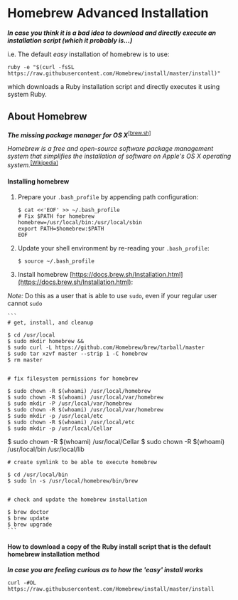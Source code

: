 # Homebrew Advanced Installation
***In case you think it is a bad idea to download and directly execute an installation script (which it probably is...)***

i.e. The default _easy_ installation of homebrew is to use:
```
ruby -e "$(curl -fsSL https://raw.githubusercontent.com/Homebrew/install/master/install)"
```
which downloads a Ruby installation script and directly executes it using system Ruby.

## About Homebrew
***The missing package manager for OS X***<sup>[[brew.sh]](http://brew.sh)</sup>

_Homebrew is a free and open-source software package management system that simplifies the installation of software on Apple's OS X operating system._<sup>[[Wikipedia]](https://en.wikipedia.org/wiki/Homebrew_%28package_management_software%29)</sup>

#### Installing homebrew
1. Prepare your `.bash_profile` by appending path configuration:

	```
	$ cat <<'EOF' >> ~/.bash_profile
	# Fix $PATH for homebrew
	homebrew=/usr/local/bin:/usr/local/sbin
	export PATH=$homebrew:$PATH
	EOF
	```
2. Update your shell environment by re-reading your `.bash_profile`:

	```
	$ source ~/.bash_profile
	```
3. Install homebrew [https://docs.brew.sh/Installation.html](https://docs.brew.sh/Installation.html):

  *Note:* Do this as a user that is able to use `sudo`, even if your regular user cannot `sudo`

	```
	# get, install, and cleanup

	$ cd /usr/local
	$ sudo mkdir homebrew &&
	$ sudo curl -L https://github.com/Homebrew/brew/tarball/master
	$ sudo tar xzvf master --strip 1 -C homebrew
	$ rm master


	# fix filesystem permissions for homebrew

	$ sudo chown -R $(whoami) /usr/local/homebrew
	$ sudo chown -R $(whoami) /usr/local/var/homebrew
	$ sudo mkdir -P /usr/local/var/homebrew
	$ sudo chown -R $(whoami) /usr/local/var/homebrew
	$ sudo mkdir -p /usr/local/etc
	$ sudo chown -R $(whoami) /usr/local/etc
	$ sudo mkdir -p /usr/local/Cellar
  $ sudo chown -R $(whoami) /usr/local/Cellar
	$ sudo chown -R $(whoami) /usr/local/bin /usr/local/lib


	# create symlink to be able to execute homebrew

	$ cd /usr/local/bin
	$ sudo ln -s /usr/local/homebrew/bin/brew


	# check and update the homebrew installation

	$ brew doctor
	$ brew update
	$ brew upgrade
	```

#### How to download a copy of the Ruby install script that is the default homebrew installation method

***In case you are feeling curious as to how the 'easy' install works***

```
curl -#OL https://raw.githubusercontent.com/Homebrew/install/master/install
```
